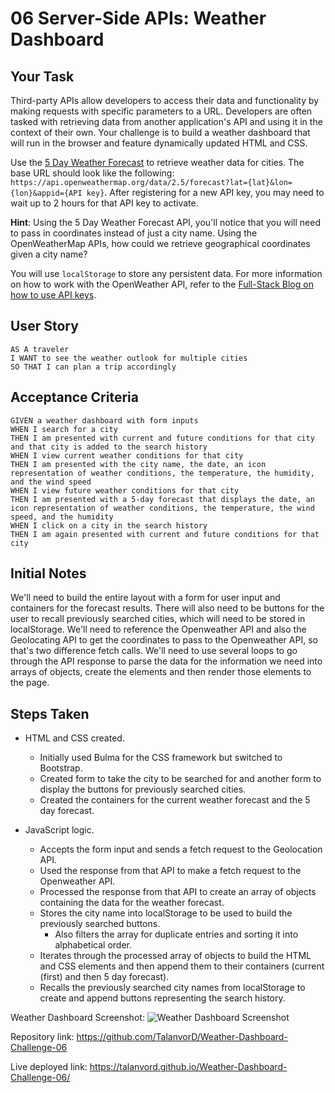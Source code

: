 # 06 Server-Side APIs: Weather Dashboard

## Your Task

Third-party APIs allow developers to access their data and functionality by making requests with specific parameters to a URL. Developers are often tasked with retrieving data from another application's API and using it in the context of their own. Your challenge is to build a weather dashboard that will run in the browser and feature dynamically updated HTML and CSS.

Use the [5 Day Weather Forecast](https://openweathermap.org/forecast5) to retrieve weather data for cities. The base URL should look like the following: `https://api.openweathermap.org/data/2.5/forecast?lat={lat}&lon={lon}&appid={API key}`. After registering for a new API key, you may need to wait up to 2 hours for that API key to activate.

**Hint**: Using the 5 Day Weather Forecast API, you'll notice that you will need to pass in coordinates instead of just a city name. Using the OpenWeatherMap APIs, how could we retrieve geographical coordinates given a city name?

You will use `localStorage` to store any persistent data. For more information on how to work with the OpenWeather API, refer to the [Full-Stack Blog on how to use API keys](https://coding-boot-camp.github.io/full-stack/apis/how-to-use-api-keys).

## User Story

```
AS A traveler
I WANT to see the weather outlook for multiple cities
SO THAT I can plan a trip accordingly
```

## Acceptance Criteria

```
GIVEN a weather dashboard with form inputs
WHEN I search for a city
THEN I am presented with current and future conditions for that city and that city is added to the search history
WHEN I view current weather conditions for that city
THEN I am presented with the city name, the date, an icon representation of weather conditions, the temperature, the humidity, and the wind speed
WHEN I view future weather conditions for that city
THEN I am presented with a 5-day forecast that displays the date, an icon representation of weather conditions, the temperature, the wind speed, and the humidity
WHEN I click on a city in the search history
THEN I am again presented with current and future conditions for that city
```

## Initial Notes

We'll need to build the entire layout with a form for user input and containers for the forecast results.
There will also need to be buttons for the user to recall previously searched cities, which will need to be stored in localStorage.
We'll need to reference the Openweather API and also the Geolocating API to get the coordinates to pass to the Openweather API, so that's two difference fetch calls.
We'll need to use several loops to go through the API response to parse the data for the information we need into arrays of objects, create the elements and then render those elements to the page.

## Steps Taken

- HTML and CSS created.
    - Initially used Bulma for the CSS framework but switched to Bootstrap.
    - Created form to take the city to be searched for and another form to display the buttons for previously searched cities.
    - Created the containers for the current weather forecast and the 5 day forecast.

- JavaScript logic.
    - Accepts the form input and sends a fetch request to the Geolocation API.
    - Used the response from that API to make a fetch request to the Openweather API.
    - Processed the response from that API to create an array of objects containing the data for the weather forecast.
    - Stores the city name into localStorage to be used to build the previously searched buttons.
        - Also filters the array for duplicate entries and sorting it into alphabetical order.
    - Iterates through the processed array of objects to build the HTML and CSS elements and then append them to their containers (current (first) and then 5 day forecast).
    - Recalls the previously searched city names from localStorage to create and append buttons representing the search history.
 
Weather Dashboard Screenshot:
![Weather Dashboard Screenshot](https://github.com/TalanvorD/Weather-Dashboard-Challenge-06/assets/164896317/0ab48356-4526-41c3-aa83-ab1d3731d78a)

Repository link: https://github.com/TalanvorD/Weather-Dashboard-Challenge-06

Live deployed link: https://talanvord.github.io/Weather-Dashboard-Challenge-06/
